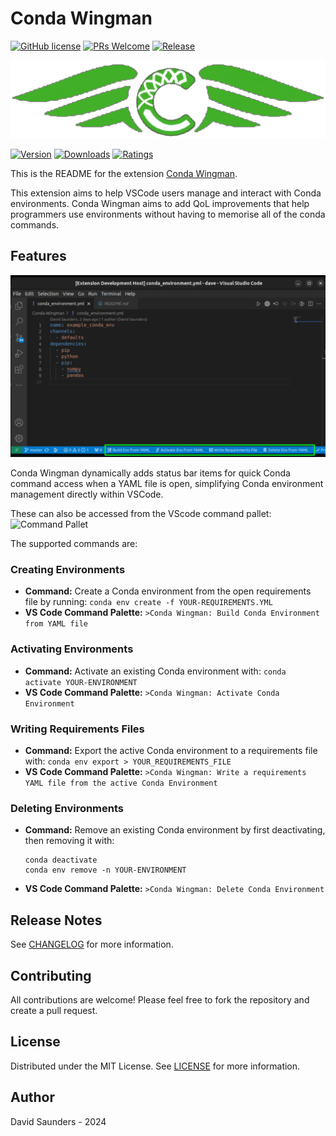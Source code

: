 # Conda Wingman


[![GitHub license](https://img.shields.io/badge/license-MIT-blue.svg)](https://github.com/DJSaunders1997/Conda-Wingman/blob/main/LICENSE)
[![PRs Welcome](https://img.shields.io/badge/PRs-welcome-brightgreen.svg)]()
[![Release](https://github.com/DJSaunders1997/Conda-Wingman/actions/workflows/release.yml/badge.svg)](https://github.com/DJSaunders1997/Conda-Wingman/actions/workflows/release.yml)

![Banner](images/Logo-Banner.png)

[![Version](https://vsmarketplacebadges.dev/version-short/djsaunders1997.conda-wingman.png?style=for-the-badge&colorA=252525&colorB=#42AF29)](https://marketplace.visualstudio.com/items?itemName=djsaunders1997.conda-wingman)
[![Downloads](https://vsmarketplacebadges.dev/downloads-short/djsaunders1997.conda-wingman.png?style=for-the-badge&colorA=252525&colorB=#42AF29)](https://marketplace.visualstudio.com/items?itemName=djsaunders1997.conda-wingman)
[![Ratings](https://vsmarketplacebadges.dev/rating-short/djsaunders1997.conda-wingman.png?style=for-the-badge&colorA=252525&colorB=#42AF29)](https://marketplace.visualstudio.com/items?itemName=djsaunders1997.conda-wingman)


This is the README for the extension [Conda Wingman](https://marketplace.visualstudio.com/items?itemName=DJSaunders1997.conda-wingman).

This extension aims to help VSCode users manage and interact with Conda environments.
Conda Wingman aims to add QoL improvements that help programmers use environments without having to memorise all of the conda commands.

## Features

![VSCode Screenshot](images/VSCode-Screenshot.png)

Conda Wingman dynamically adds status bar items for quick Conda command access when a YAML file is open, simplifying Conda environment management directly within VSCode.

These can also be accessed from the VScode command pallet:
![Command Pallet](images/Command-Pallet-Screenshot.png)

The supported commands are:

### Creating Environments 
- **Command:** Create a Conda environment from the open requirements file by running:
  ```conda env create -f YOUR-REQUIREMENTS.YML```
- **VS Code Command Palette:** `>Conda Wingman: Build Conda Environment from YAML file`

### Activating Environments
- **Command:** Activate an existing Conda environment with:
  ```conda activate YOUR-ENVIRONMENT```
- **VS Code Command Palette:** `>Conda Wingman: Activate Conda Environment`

### Writing Requirements Files
- **Command:** Export the active Conda environment to a requirements file with:
  ```conda env export > YOUR_REQUIREMENTS_FILE```
- **VS Code Command Palette:** `>Conda Wingman: Write a requirements YAML file from the active Conda Environment`

### Deleting Environments
- **Command:** Remove an existing Conda environment by first deactivating, then removing it with:
  ```
  conda deactivate
  conda env remove -n YOUR-ENVIRONMENT
  ```
- **VS Code Command Palette:** `>Conda Wingman: Delete Conda Environment`

## Release Notes

See [CHANGELOG](CHANGELOG.md) for more information.


## Contributing

All contributions are welcome! 
Please feel free to fork the repository and create a pull request.


## License

Distributed under the MIT License. See [LICENSE](LICENSE) for more information.

## Author

David Saunders - 2024
